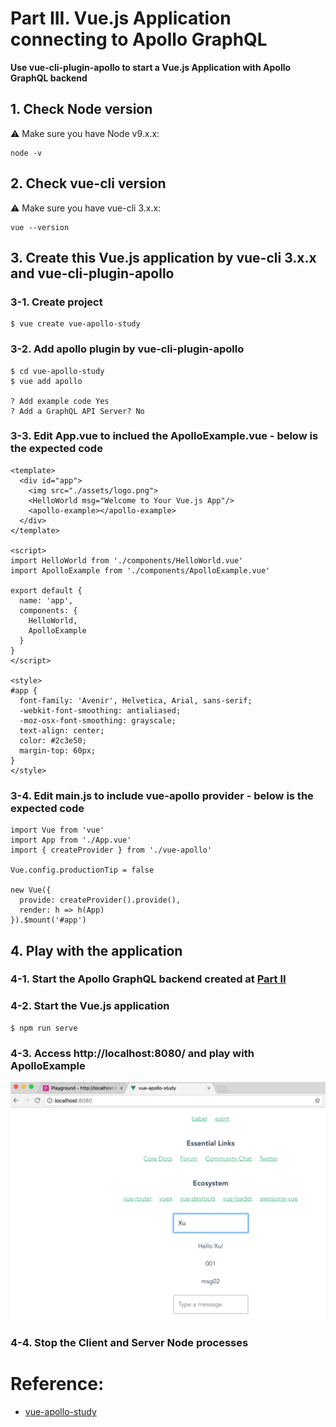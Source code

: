 # Part III. Vue.js Application connecting to Apollo GraphQL

**Use vue-cli-plugin-apollo to start a Vue.js Application with Apollo GraphQL backend**

## 1. Check Node version
:warning: Make sure you have Node v9.x.x:

```
node -v
```

## 2. Check vue-cli version
:warning: Make sure you have vue-cli 3.x.x:

```
vue --version
```

## 3. Create this Vue.js application by vue-cli 3.x.x and vue-cli-plugin-apollo
### 3-1. Create project
```
$ vue create vue-apollo-study
```

### 3-2. Add apollo plugin by vue-cli-plugin-apollo
```
$ cd vue-apollo-study
$ vue add apollo

? Add example code Yes
? Add a GraphQL API Server? No
```

### 3-3. Edit App.vue to inclued the ApolloExample.vue - below is the expected code
```
<template>
  <div id="app">
    <img src="./assets/logo.png">
    <HelloWorld msg="Welcome to Your Vue.js App"/>
    <apollo-example></apollo-example>
  </div>
</template>

<script>
import HelloWorld from './components/HelloWorld.vue'
import ApolloExample from './components/ApolloExample.vue'

export default {
  name: 'app',
  components: {
    HelloWorld,
    ApolloExample
  }
}
</script>

<style>
#app {
  font-family: 'Avenir', Helvetica, Arial, sans-serif;
  -webkit-font-smoothing: antialiased;
  -moz-osx-font-smoothing: grayscale;
  text-align: center;
  color: #2c3e50;
  margin-top: 60px;
}
</style>
```

### 3-4. Edit main.js to include vue-apollo provider - below is the expected code
```
import Vue from 'vue'
import App from './App.vue'
import { createProvider } from './vue-apollo'

Vue.config.productionTip = false

new Vue({
  provide: createProvider().provide(),
  render: h => h(App)
}).$mount('#app')

```

## 4. Play with the application
### 4-1. Start the Apollo GraphQL backend created at [Part II](/apollo-express-study.MD#5-3-start-the-graphql-api-server)

### 4-2. Start the Vue.js application
```
$ npm run serve
```

### 4-3. Access http://localhost:8080/ and play with ApolloExample
![GraphQL Client App](https://raw.githubusercontent.com/komushi/vue-apollo-study/master/image/image2.png)

### 4-4. Stop the Client and Server Node processes

# Reference: 
* [vue-apollo-study](https://github.com/komushi/vue-apollo-study)
